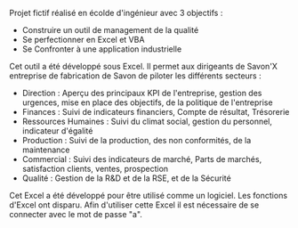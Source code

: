 Projet fictif réalisé en écolde d'ingénieur avec 3 objectifs :
- Construire un outil de management de la qualité
- Se perfectionner en Excel et VBA
- Se Confronter à une application industrielle

Cet outil a été développé sous Excel. Il permet aux dirigeants de Savon'X entreprise de fabrication de Savon de piloter les différents secteurs :

- Direction : Aperçu des principaux KPI de l'entreprise, gestion des urgences, mise en place des objectifs, de la politique de l'entreprise
- Finances : Suivi de indicateurs financiers, Compte de résultat, Trésorerie
- Ressources Humaines : Suivi du climat social, gestion du personnel, indicateur d'égalité
- Production : Suivi de la production, des non conformités, de la maintenance
- Commercial : Suivi des indicateurs de marché, Parts de marchés, satisfaction clients, ventes, prospection
- Qualité : Gestion de la R&D et de la RSE, et de la Sécurité

Cet Excel a été développé pour être utilisé comme un logiciel. Les fonctions d'Excel ont disparu. Afin d'utiliser cette Excel il est nécessaire de se connecter avec le mot de passe "a".
